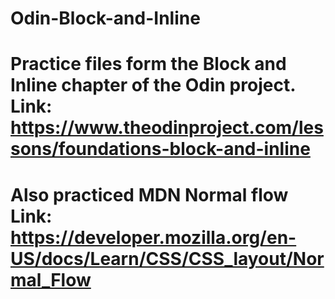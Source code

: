 # Odin-Block-and-Inline
Practice files form the Block and Inline chapter of the Odin project. 
Link: https://www.theodinproject.com/lessons/foundations-block-and-inline
===========================================================
Also practiced MDN Normal flow 
Link: https://developer.mozilla.org/en-US/docs/Learn/CSS/CSS_layout/Normal_Flow
===========================================================
